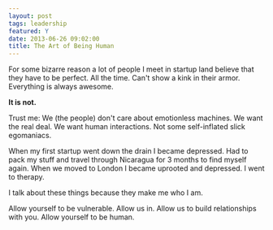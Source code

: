 ```yaml
---
layout: post
tags: leadership
featured: Y
date: 2013-06-26 09:02:00
title: The Art of Being Human
---
```

For some bizarre reason a lot of people I meet in startup land believe that they have to be perfect. All the time. Can't show a kink in their armor. Everything is always awesome.

**It is not.**

Trust me: We (the people) don't care about emotionless machines. We want the real deal. We want human interactions. Not some self-inflated slick egomaniacs.

When my first startup went down the drain I became depressed. Had to pack my stuff and travel through Nicaragua for 3 months to find myself again. When we moved to London I became uprooted and depressed. I went to therapy.

I talk about these things because they make me who I am.

Allow yourself to be vulnerable. Allow us in. Allow us to build relationships with you. Allow yourself to be human.